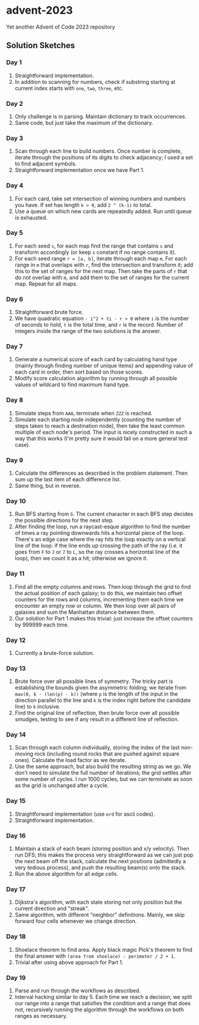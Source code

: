 # advent-2023
Yet another Advent of Code 2023 repository

## Solution Sketches
### Day 1
1. Straightforward implementation.
2. In addition to scanning for numbers, check if substring starting at current index starts with `one`, `two`, `three`, etc.

### Day 2
1. Only challenge is in parsing. Maintain dictionary to track occurrences.
2. Same code, but just take the maximum of the dictionary.

### Day 3
1. Scan through each line to build numbers. Once number is complete, iterate through the positions of its digits to check adjacency; I used a set to find adjacent symbols.
2. Straightforward implementation once we have Part 1.

### Day 4
1. For each card, take set intersection of winning numbers and numbers you have. If set has length `k > 0`, add `2 ^ (k-1)` to total.
2. Use a queue on which new cards are repeatedly added. Run until queue is exhausted.

### Day 5
1. For each seed `s`, for each map find the range that contains `s` and transform accordingly (or keep `s` constant if no range contains it).
2. For each seed range `r = [a, b]`, iterate through each map `m`. For each range in `m` that overlaps with `r`, find the intersection and transform it; add this to the set of ranges for the next map. Then take the parts of `r` that do not overlap with `m`, and add them to the set of ranges for the current map. Repeat for all maps.

### Day 6
1. Straightforward brute force.
2. We have quadratic equation `- i^2 + ti - r > 0` where `i` is the number of seconds to hold, `t` is the total time, and `r` is the record. Number of integers inside the range of the two solutions is the answer.

### Day 7
1. Generate a numerical score of each card by calculating hand type (mainly through finding number of unique items) and appending value of each card in order, then sort based on those scores.
2. Modify score calculation algorithm by running through all possible values of wildcard to find maximum hand type.

### Day 8
1. Simulate steps from `AAA`, terminate when `ZZZ` is reached.
2. Simulate each starting node independently (counting the number of steps taken to reach a destination node), then take the least common multiple of each node's period. The input is nicely constructed in such a way that this works (I'm pretty sure it would fail on a more general test case).

### Day 9
1. Calculate the differences as described in the problem statement. Then sum up the last item of each difference list.
2. Same thing, but in reverse.

### Day 10
1. Run BFS starting from `S`. The current character in each BFS step decides the possible directions for the next step.
2. After finding the loop, run a raycast-esque algorithm to find the number of times a ray pointing downwards hits a horizontal piece of the loop. There's an edge case where the ray hits the loop exactly on a vertical line of the loop: if the line ends up crossing the path of the ray (i.e. it goes from `F` to `J` or `7` to `L`, so the ray crosses a horizontal line of the loop), then we count it as a hit; otherwise we ignore it.

### Day 11
1. Find all the empty columns and rows. Then loop through the grid to find the actual position of each galaxy; to do this, we maintain two offset counters for the rows and columns, incrementing them each time we encounter an empty row or column. We then loop over all pairs of galaxies and sum the Manhattan distance between them.
2. Our solution for Part 1 makes this trivial: just increase the offset counters by 999999 each time.

### Day 12
1. Currently a brute-force solution.

### Day 13
1. Brute force over all possible lines of symmetry. The tricky part is establishing the bounds given the asymmetric folding; we iterate from `max(0, k - (len(p) - k))` (where `p` is the length of the input in the direction parallel to the line and `k` is the index right before the candidate line) to `k` inclusive.
2. Find the original line of reflection, then brute force over all possible smudges, testing to see if any result in a different line of reflection.

### Day 14
1. Scan through each column individually, storing the index of the last non-moving rock (including round rocks that are pushed against square ones). Calculate the load factor as we iterate.
2. Use the same approach, but also build the resulting string as we go. We don't need to simulate the full number of iterations; the grid settles after some number of cycles. I run 1000 cycles, but we can terminate as soon as the grid is unchanged after a cycle.

### Day 15
1. Straightforward implementation (use `ord` for ascii codes).
2. Straightforward implementation.

### Day 16
1. Maintain a stack of each beam (storing position and x/y velocity). Then run DFS; this makes the process very straightforward as we can just pop the next beam off the stack, calculate the next positions (admittedly a very tedious process), and push the resulting beam(s) onto the stack.
2. Run the above algorithm for all edge cells.

### Day 17
1. Dijkstra's algorithm, with each state storing not only position but the current direction and "streak".
2. Same algorithm, with different "neighbor" definitions. Mainly, we skip forward four cells whenever we change direction.

### Day 18
1. Shoelace theorem to find area. Apply black magic Pick's theorem to find the final answer with `(area from shoelace) - perimeter / 2 + 1`.
2. Trivial after using above approach for Part 1.

### Day 19
1. Parse and run through the workflows as described.
2. Interval hacking similar to day 5. Each time we reach a decision, we split our range into a range that satisfies the condition and a range that does not, recursively running the algorithm through the workflows on both ranges as necessary.